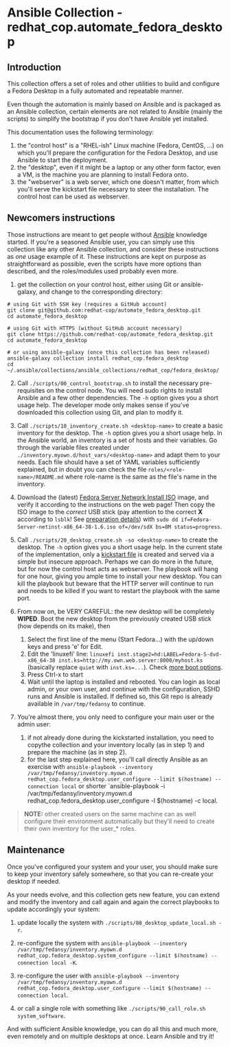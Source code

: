 # Ansible Collection - redhat\_cop.automate\_fedora\_desktop

## Introduction

This collection offers a set of roles and other utilities to build and configure a Fedora Desktop in a fully automated and repeatable manner.

Even though the automation is mainly based on Ansible and is packaged as an Ansible collection, certain elements are not related to Ansible (mainly the scripts) to simplify the bootstrap if you don't have Ansible yet installed.

This documentation uses the following terminology:

1. the "control host" is a "RHEL-ish" Linux machine (Fedora, CentOS, ...) on which you'll prepare the configuration for the Fedora Desktop, and use Ansible to start the deployment.
1. the "desktop", even if it might be a laptop or any other form factor, even a VM, is the machine you are planning to install Fedora onto.
1. the "webserver" is a web server, which one doesn't matter, from which you'll serve the kickstart file necessary to steer the installation.
The control host can be used as webserver.

## Newcomers instructions

Those instructions are meant to get people without [Ansible](https://ansible.com) knowledge started.
If you're a seasoned Ansible user, you can simply use this collection like any other Ansible collection, and consider these instructions as _one_ usage example of it.
These instructions are kept on purpose as straightforward as possible, even the scripts have more options than described, and the roles/modules used probably even more.

1. get the collection on your control host, either using Git or ansible-galaxy, and change to the corresponding directory:

```
# using Git with SSH key (requires a GitHub account)
git clone git@github.com:redhat-cop/automate_fedora_desktop.git
cd automate_fedora_desktop

# using Git with HTTPS (without GitHub account necessary)
git clone https://github.com/redhat-cop/automate_fedora_desktop.git
cd automate_fedora_desktop

# or using ansible-galaxy (once this collection has been released)
ansible-galaxy collection install redhat_cop.fedora_desktop
cd ~/.ansible/collections/ansible_collections/redhat_cop/fedora_desktop/
```

2. Call `./scripts/00_control_bootstrap.sh` to install the necessary pre-requisites on the control node.
You will need sudo rights to install Ansible and a few other dependencies.
The `-h` option gives you a short usage help.
The developer mode only makes sense if you've downloaded this collection using Git, and plan to modify it.

3. Call `./scripts/10_inventory_create.sh <desktop-name>` to create a basic inventory for the desktop.
The `-h` option gives you a short usage help.
In the Ansible world, an inventory is a set of hosts and their variables.
Go through the variable files created under `./inventory.myown.d/host_vars/<desktop-name>` and adapt them to your needs.
Each file should have a set of YAML variables sufficiently explained, but in doubt you can check the file `roles/<role-name>/README.md` where role-name is the same as the file's name in the inventory.

4. Download the (latest) [Fedora Server Network Install ISO](https://fedoraproject.org/server/download/) image, and verify it according to the instructions on the web page!
Then copy the ISO image to the _correct_ USB stick (pay attention to the correct **X** according to `lsblk`! See [preparation details](https://docs.fedoraproject.org/en-US/fedora-server/installation/#_preparations)) with `sudo dd if=Fedora-Server-netinst-x86_64-38-1.6.iso of=/dev/sdX bs=8M status=progress`.

5. Call `./scripts/20_desktop_create.sh -so <desktop-name>` to create the desktop.
The `-h` option gives you a short usage help.
In the current state of the implementation, only a [kickstart file](https://docs.fedoraproject.org/en-US/fedora/f36/install-guide/appendixes/Kickstart_Syntax_Reference/) is created and served via a simple but insecure approach.
Perhaps we can do more in the future, but for now the control host acts as webserver.
The playbook will hang for one hour, giving you ample time to install your new desktop.
You can kill the playbook but beware that the HTTP server will continue to run and needs to be killed if you want to restart the playbook with the same port.

6. From now on, be VERY CAREFUL: the new desktop will be completely **WIPED**.
   Boot the new desktop from the previously created USB stick (how depends on its make), then
    1. Select the first line of the menu (Start Fedora...) with the up/down keys and press 'e' for Edit.
    2. Edit the 'linuxefi' line: `linuxefi inst.stage2=hd:LABEL=Fedora-S-dvd-x86_64-38 inst.ks=http://my.own.web.server:8000/myhost.ks` (basically replace `quiet` with `inst.ks=...`).
Check [more boot options](https://docs.fedoraproject.org/en-US/fedora/f36/install-guide/advanced/Boot_Options/).
    3. Press Ctrl-x to start
    4. Wait until the laptop is installed and rebooted.
You can login as local admin, or your own user, and continue with the configuration, SSHD runs and Ansible is installed.
If defined so, this Git repo is already available in `/var/tmp/fedansy` to continue.

7. You're almost there, you only need to configure your main user or the admin user:
    1. if not already done during the kickstarted installation, you need to copythe collection and your inventory locally (as in step 1) and prepare the machine (as in step 2).
    2. for the last step explained here, you'll call directly Ansible as an exercise with `ansible-playbook --inventory /var/tmp/fedansy/inventory.myown.d redhat_cop.fedora_desktop.user_configure --limit $(hostname) --connection local` or shorter `ansible-playbook -i /var/tmp/fedansy/inventory.myown.d redhat_cop.fedora_desktop.user_configure -l $(hostname) -c local.

> **NOTE:** other created users on the same machine can as well configure their environment automatically but they'll need to create their own inventory for the user_* roles.

## Maintenance

Once you've configured your system and your user, you should make sure to keep your inventory safely somewhere, so that you can re-create your desktop if needed.

As your needs evolve, and this collection gets new feature, you can extend and modify the inventory and call again and again the correct playbooks to update accordingly your system:

1. update locally the system with `./scripts/80_desktop_update_local.sh -r`.

2. re-configure the system with `ansible-playbook --inventory /var/tmp/fedansy/inventory.myown.d redhat_cop.fedora_desktop.system_configure --limit $(hostname) --connection local -K`.

3. re-configure the user with `ansible-playbook --inventory /var/tmp/fedansy/inventory.myown.d redhat_cop.fedora_desktop.user_configure --limit $(hostname) --connection local`.

4. or call a single role with something like `./scripts/90_call_role.sh system_software`.

And with sufficient Ansible knowledge, you can do all this and much more, even remotely and on multiple desktops at once. Learn Ansible and try it!
